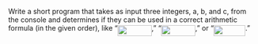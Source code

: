 Write a short program that takes as input three integers,
a, b, and c, from the console and determines if they can be
used in a correct arithmetic formula (in the given order), like 
“<img src="/solutions/exercises/C/ch1/ex26/tex/dfa9f87106ddbafd8bb74cb43083353a.svg?invert_in_darkmode&sanitize=true" align=middle width=68.76170399999998pt height=22.831056599999986pt/>,”
“<img src="/solutions/exercises/C/ch1/ex26/tex/c2790f67d849c6d9ed9ab97cd97a7378.svg?invert_in_darkmode&sanitize=true" align=middle width=68.76170399999998pt height=22.831056599999986pt/>,”
or “<img src="/solutions/exercises/C/ch1/ex26/tex/1ab568908a7cbdb2367d161ae9e74f5a.svg?invert_in_darkmode&sanitize=true" align=middle width=64.19547914999998pt height=22.831056599999986pt/>.”